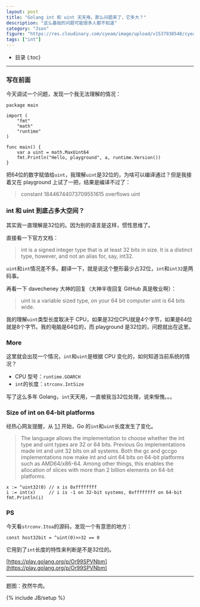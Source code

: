 ```yaml
---
layout: post
title: "Golang int 和 uint 天天用，那么问题来了，它多大？"
description: "这么基础的问题可能很多人都不知道"
category: "Json"
figure: "https://res.cloudinary.com/cyeam/image/upload/v1537938548/cyeam/E9lK3HAC6g.jpg"
tags: ["int"]
---
```


* 目录
{:toc}
---

### 写在前面

今天调试一个问题，发现一个我无法理解的情况：

	package main
	
	import (
		"fmt"
		"math"
		"runtime"
	)
	
	func main() {
		var a uint = math.MaxUint64
		fmt.Println("Hello, playground", a, runtime.Version())
	}

把64位的数字赋值给`uint`，我理解`uint`是32位的，为啥可以编译通过？但是我接着又在 playground 上试了一把，结果是编译不过了：

> constant 18446744073709551615 overflows uint

### int 和 uint 到底占多大空间？

其实我一直理解是32位的。因为别的语言是这样，惯性思维了。

直接看一下官方文档：

> int is a signed integer type that is at least 32 bits in size. It is a distinct type, however, and not an alias for, say, int32.

`uint`和`int`情况差不多。翻译一下，就是说这个整形最少占32位，`int`和`int32`是两码事。

再看一下 davecheney 大神的回复（大神半夜回复 GitHub 真是敬业啊）：

> uint is a variable sized type, on your 64 bit computer uint is 64 bits wide.

我的理解`uint`类型长度取决于 CPU，如果是32位CPU就是4个字节，如果是64位就是8个字节。我的电脑是64位的，而 playground 是32位的，问题就出在这里。

### More

这里就会出现一个情况，`int`和`uint`是根据 CPU 变化的，如何知道当前系统的情况？

+ CPU 型号：`runtime.GOARCH`
+ `int`的长度：`strconv.IntSize`

写了这么多年 Golang，`int`天天用，一直被我当32位处理，说来惭愧。。。

### Size of int on 64-bit platforms

经热心网友提醒，从 [1.1](https://golang.org/doc/go1.1#int) 开始，Go 的`int`和`uint`长度发生了变化。

> The language allows the implementation to choose whether the int type and uint types are 32 or 64 bits. Previous Go implementations made int and uint 32 bits on all systems. Both the gc and gccgo implementations now make int and uint 64 bits on 64-bit platforms such as AMD64/x86-64. Among other things, this enables the allocation of slices with more than 2 billion elements on 64-bit platforms.

	x := ^uint32(0) // x is 0xffffffff
	i := int(x)     // i is -1 on 32-bit systems, 0xffffffff on 64-bit
	fmt.Println(i)



### PS

今天看`strconv.Itoa`的源码，发现一个有意思的地方：

	const host32bit = ^uint(0)>>32 == 0

它用到了`int`长度的特性来判断是不是32位的。

[https://play.golang.org/p/Or99SPVNbm](https://play.golang.org/p/Or99SPVNbm)

---

题图：孜然牛肉。

{% include JB/setup %}
